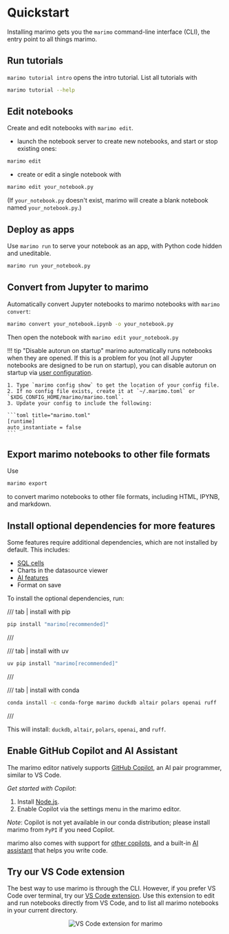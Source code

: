 # Quickstart

Installing marimo gets you the `marimo` command-line interface (CLI), the entry
point to all things marimo.

## Run tutorials

`marimo tutorial intro` opens the intro tutorial. List all tutorials with

```bash
marimo tutorial --help
```

## Edit notebooks

Create and edit notebooks with `marimo edit`.

- launch the notebook server to create new notebooks,
  and start or stop existing ones:

```bash
marimo edit
```

- create or edit a single notebook with

```bash
marimo edit your_notebook.py
```

(If `your_notebook.py` doesn't exist, marimo will create a blank notebook
named `your_notebook.py`.)

## Deploy as apps

Use `marimo run` to serve your notebook as an app, with Python code hidden and
uneditable.

```bash
marimo run your_notebook.py
```

## Convert from Jupyter to marimo

Automatically convert Jupyter notebooks to marimo notebooks with `marimo convert`:

```bash
marimo convert your_notebook.ipynb -o your_notebook.py
```

Then open the notebook with `marimo edit your_notebook.py`

!!! tip "Disable autorun on startup"
    marimo automatically runs notebooks when they are opened. If this
    is a problem for you (not all Jupyter notebooks are designed to be run on
    startup), you can disable autorun on startup via [user configuration](../guides/configuration/runtime_configuration.md).

    1. Type `marimo config show` to get the location of your config file.
    2. If no config file exists, create it at `~/.marimo.toml` or `$XDG_CONFIG_HOME/marimo/marimo.toml`.
    3. Update your config to include the following:

    ```toml title="marimo.toml"
    [runtime]
    auto_instantiate = false
    ```

## Export marimo notebooks to other file formats

Use

```bash
marimo export
```

to convert marimo notebooks to other file formats, including HTML, IPYNB,
and markdown.

## Install optional dependencies for more features

Some features require additional dependencies, which are not installed by default. This includes:

- [SQL cells](../guides/working_with_data/sql.md)
- Charts in the datasource viewer
- [AI features](../guides/editor_features/ai_completion.md)
- Format on save

To install the optional dependencies, run:

/// tab | install with pip

```bash
pip install "marimo[recommended]"
```

///

/// tab | install with uv

```bash
uv pip install "marimo[recommended]"
```

///

/// tab | install with conda

```bash
conda install -c conda-forge marimo duckdb altair polars openai ruff
```

///

This will install: `duckdb`, `altair`, `polars`, `openai`, and `ruff`.

## Enable GitHub Copilot and AI Assistant

The marimo editor natively supports [GitHub Copilot](https://copilot.github.com/),
an AI pair programmer, similar to VS Code.

_Get started with Copilot_:

1. Install [Node.js](https://nodejs.org/en/download).
2. Enable Copilot via the settings menu in the marimo editor.

_Note_: Copilot is not yet available in our conda distribution; please install
marimo from `PyPI` if you need Copilot.

marimo also comes with support for [other copilots](../guides/editor_features/ai_completion.md#codeium-copilot),
and a built-in [AI assistant](../guides/editor_features/ai_completion.md#generate-code-with-our-ai-assistant) that helps you write code.

## Try our VS Code extension

The best way to use marimo is through the CLI. However, if you prefer VS Code
over terminal, try our [VS Code
extension](https://marketplace.visualstudio.com/items?itemName=marimo-team.vscode-marimo).
Use this extension to edit and run notebooks directly from VS Code, and to list
all marimo notebooks in your current directory.

<div align="center">
<figure>
<img src="/_static/vscode-marimo.png" alt="VS Code extension for marimo"/>
</figure>
</div>
